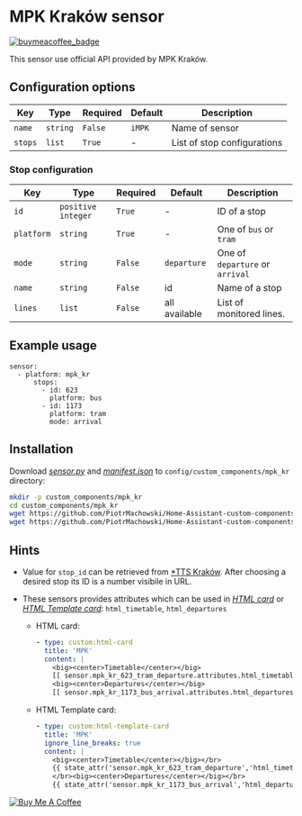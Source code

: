 # MPK Kraków sensor

[![buymeacoffee_badge](https://img.shields.io/badge/Donate-buymeacoffe-ff813f?style=flat)](https://www.buymeacoffee.com/PiotrMachowski)

This sensor use official API provided by MPK Kraków.

## Configuration options

| Key | Type | Required | Default | Description |
| --- | --- | --- | --- | --- |
| `name` | `string` | `False` | `iMPK` | Name of sensor |
| `stops` | `list` | `True` | - | List of stop configurations |

### Stop configuration

| Key | Type | Required | Default | Description |
| --- | --- | --- | --- | --- |
| `id` | `positive integer` | `True` | - | ID of a stop |
| `platform` | `string` | `True` | - | One of `bus` or `tram` |
| `mode` | `string` | `False` | `departure` | One of `departure` or `arrival` |
| `name` | `string` | `False` | id | Name of a stop |
| `lines` | `list` | `False` | all available | List of monitored lines. |

## Example usage

```
sensor:
  - platform: mpk_kr
      stops:
        - id: 623
          platform: bus
        - id: 1173
          platform: tram
          mode: arrival
```

## Installation

Download [*sensor.py*](https://github.com/PiotrMachowski/Home-Assistant-custom-components-MPK-KR/raw/master/custom_components/mpk_kr/sensor.py) and [*manifest.json*](https://github.com/PiotrMachowski/Home-Assistant-custom-components-MPK-KR/raw/master/custom_components/mpk_kr/manifest.json) to `config/custom_components/mpk_kr` directory:
```bash
mkdir -p custom_components/mpk_kr
cd custom_components/mpk_kr
wget https://github.com/PiotrMachowski/Home-Assistant-custom-components-MPK-KR/raw/master/custom_components/mpk_kr/sensor.py
wget https://github.com/PiotrMachowski/Home-Assistant-custom-components-MPK-KR/raw/master/custom_components/mpk_kr/manifest.json
```

## Hints

* Value for `stop_id` can be retrieved from [*TTS Kraków](https://mpk.jacekk.net/). After choosing a desired stop its ID is a number visibile in URL.

* These sensors provides attributes which can be used in [*HTML card*](https://github.com/PiotrMachowski/Home-Assistant-Lovelace-HTML-card) or [*HTML Template card*](https://github.com/PiotrMachowski/Home-Assistant-Lovelace-HTML-Template-card): `html_timetable`, `html_departures`
  * HTML card:
    ```yaml
    - type: custom:html-card
      title: 'MPK'
      content: |
        <big><center>Timetable</center></big>
        [[ sensor.mpk_kr_623_tram_departure.attributes.html_timetable ]]
        <big><center>Departures</center></big>
        [[ sensor.mpk_kr_1173_bus_arrival.attributes.html_departures ]]
    ```
  * HTML Template card:
    ```yaml
    - type: custom:html-template-card
      title: 'MPK'
      ignore_line_breaks: true
      content: |
        <big><center>Timetable</center></big></br>
        {{ state_attr('sensor.mpk_kr_623_tram_departure','html_timetable') }}
        </br><big><center>Departures</center></big></br>
        {{ state_attr('sensor.mpk_kr_1173_bus_arrival','html_departures') }}
    ```

<a href="https://www.buymeacoffee.com/PiotrMachowski" target="_blank"><img src="https://bmc-cdn.nyc3.digitaloceanspaces.com/BMC-button-images/custom_images/orange_img.png" alt="Buy Me A Coffee" style="height: auto !important;width: auto !important;" ></a>
